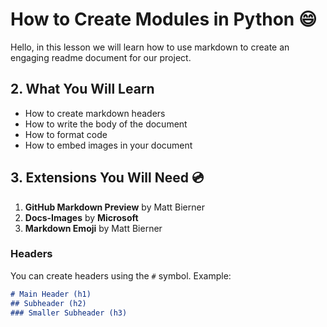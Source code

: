 # How to Create Modules in Python :smile:

Hello, in this lesson we will learn how to use markdown to create an engaging readme document for our project.

## 2. What You Will Learn

- How to create markdown headers
- How to write the body of the document
- How to format code
- How to embed images in your document

## 3. Extensions You Will Need :cd:

1. **GitHub Markdown Preview** by Matt Bierner
2. **Docs-Images** by **Microsoft**
3. **Markdown Emoji** by Matt Bierner

### Headers

You can create headers using the `#` symbol. Example:

```markdown
# Main Header (h1)
## Subheader (h2)
### Smaller Subheader (h3)
